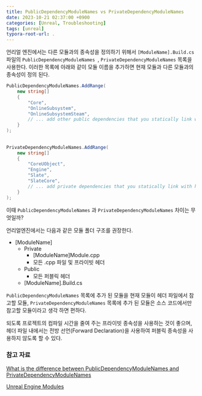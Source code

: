 ```yaml
---
title: PublicDependencyModuleNames vs PrivateDependencyModuleNames
date: 2023-10-21 02:37:00 +0900
categories: [Unreal, Troubleshooting]
tags: [unreal]
typora-root-url: .
---
```


언리얼 엔진에서는 다른 모듈과의 종속성을 정의하기 위해서 `[ModuleName].Build.cs` 파일의  `PublicDependencyModuleNames `,  `PrivateDependencyModuleNames` 목록을 사용한다. 이러한 목록에 아래와 같이 모듈 이름을 추가하면 현재 모듈과 다른 모듈과의 종속성이 정의 된다.

```csharp
PublicDependencyModuleNames.AddRange(
	new string[]
	{
		"Core",
		"OnlineSubsystem",
		"OnlineSubsystemSteam",
		// ... add other public dependencies that you statically link with here ...
	}
);
	
 
PrivateDependencyModuleNames.AddRange(
	new string[]
	{
		"CoreUObject",
		"Engine",
		"Slate",
		"SlateCore",
		// ... add private dependencies that you statically link with here ...	
	}
);
```



이때 `PublicDependencyModuleNames` 과 `PrivateDependencyModuleNames` 차이는 무엇일까?

언리얼엔진에서는 다음과 같은 모듈 폴더 구조를 권장한다.

- [ModuleName]
  - Private
    - [ModuleName]Module.cpp
    - 모든 .cpp 파일 및 프라이빗 헤더
  - Public
    - 모든 퍼블릭 헤더
  - [ModuleName].Build.cs



`PublicDependencyModuleNames` 목록에 추가  된 모듈을 현재 모듈이 헤더 파일에서 참고할 모듈, `PrivateDependencyModuleNames` 목록에 추가 된 모듈은 소스 코드에서만 참고할 모듈이라고 생각 하면 편하다.

되도록 프로젝트의 컴파일 시간을 줄여 주는 프라이빗 종속성을 사용하는 것이 좋으며, 헤더 파일 내에서는 전방 선언(Forward Declaration)을 사용하여 퍼블릭 종속성을  사용하지 않도록 할 수 있다.



### 참고 자료

[What is the difference between PublicDependencyModuleNames and PrivateDependencyModuleNames](https://forums.unrealengine.com/t/what-is-the-difference-between-publicdependencymodulenames-and-privatedependencymodulenames/279386)

[Unreal Engine Modules](https://docs.unrealengine.com/unreal-engine-modules/)
